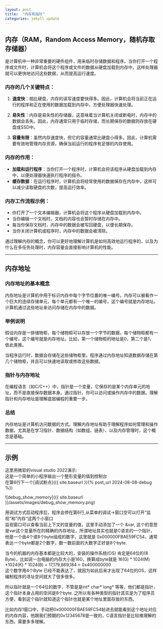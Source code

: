 ```yaml
---
layout: post
title:  "内存和指针"
categories: jekyll update
---
```


## 内存（RAM，Random Access Memory，随机存取存储器）
是计算机中一种非常重要的硬件组件，用来临时存储数据和程序。当你打开一个程序或文件时，计算机会将这个程序或文件的数据从硬盘加载到内存中，这样处理器就可以更快地访问这些数据，从而提高运行速度。

### 内存的几个关键特点：

1. **速度快**：相比硬盘，内存的读写速度要快得多。因此，计算机会将当前正在运行的程序和正在使用的数据加载到内存中，方便处理器快速处理。

2. **易失性**：内存是易失性的存储器，这意味着当计算机关闭或断电时，内存中的数据会丢失。因此，内存通常只用于临时存储，而长期保存的数据则存放在硬盘或SSD中。

3. **容量有限**：虽然内存速度快，但它的容量通常比硬盘小得多。因此，计算机需要有效地管理内存资源，确保当前运行的程序有足够的内存使用。

### 内存的作用：

- **加载和运行程序**：当你打开一个程序时，计算机会将该程序从硬盘加载到内存中，以便处理器快速执行程序的指令。
- **缓存数据**：在运行程序时，计算机会将经常使用的数据保存在内存中，这样可以减少读取硬盘的次数，提高运行效率。

### 内存工作流程示例：

- 你打开了一个文本编辑器，计算机会将这个程序从硬盘加载到内存中。
- 当你编辑一个文档时，文档的内容也会暂时存储在内存中。
- 每当你保存文档时，内存中的数据会被写回硬盘，以便长期保存。
- 当你关闭计算机或程序时，内存中的数据会被清除。

通过理解内存的概念，你可以更好地理解计算机是如何高效地运行程序的，以及为什么在多任务处理时，内存容量会直接影响计算机的性能。

---

## 内存地址

### 内存地址的基本概念
内存地址是计算机中用于标识内存中每个字节位置的唯一编号。内存可以被看作一个巨大的连续存储单元，每个单元都有一个唯一的编号，这个编号就是内存地址。计算机通过这些地址来访问存储在内存中的数据。

### 举例说明
假设内存是一排储物柜，每个储物柜可以存放一个字节的数据，每个储物柜都有一个编号，这个编号就是内存地址。比如，第一个储物柜的地址是0，第二个是1，依此类推。

当程序运行时，数据会存储在这些储物柜里。程序通过内存地址知道数据存储在第几个储物柜，并且可以快速地读取或修改这些数据。

### 指针与内存地址
在编程语言（如C/C++）中，指针是一个变量，它保存的是某个内存单元的地址，而不是直接保存数据本身。通过指针，你可以访问或操作内存中的数据。理解指针和内存地址是理解底层编程的重要一步。

### 总结
内存地址是计算机访问数据的方式。理解内存地址有助于理解程序如何管理和操作数据，尤其是在学习指针、数据结构（如数组、链表）、以及内存管理时，这个概念是基础。

---

## 示例
这里用微软的visual studio 2022演示:  
这是一个简单的小程序输出一个整形变量的值到控制台  
在第6行下一个[调试断点]({{ site.baseurl }}{% post_url 2024-08-08-debug %})

![debug_show_memory]({{ site.baseurl }}/assets/images/debug_show_memory.png)

用调试方式启动程序后，程序会停在第6行,从菜单的调试->窗口空可以打开“监视”和”内存“这两个小窗口  
监视窗口可以查看当前上下文的变量的值，这里手动添加了一个 &var, 这个的意思是var这个变量所在的精确的内存地址，所谓地址其实也就是C语言的一个指针，他是一个由4个或8个byte组成的数字，这里就是 0x000000FBAE59FC54，通常表达一个byte都是2个数字，数一数前面的大数字正好是8个byte.  

当今的机器的内存基本都是比较大的，安装的操作系统(OS) 肯定是64位的(8 Byte)，比如说一台电脑的内存大小是16G，换算成byte就是 16(G) * 1024(M) *1024(K) * 1024(B) = 17,179,869,184 = 0x400000000  
这个数字用4个Byte 已经不能表达了，就因为如此后来才出现了64位的OS，这样编制程序的寻址空间就大了很多很多。

所以指针就是一个64位的数字，不管是是int* char* long* 等等，他们都是指针，这个指针本身占用的空间是8个byte. 之所以有各种类型的指针其实是为了程序员方便，看到这个指针就知道这个指针也就是某个地址里面存放的东西。  

比如内存1窗口中，手动把0x000000FBAE59FC54帖进去就能看到这个地址对应的内存内容，他跟我们预期的0x12345678是一致的，C语言指针是比较难理解的东西，需要多多理解。  




